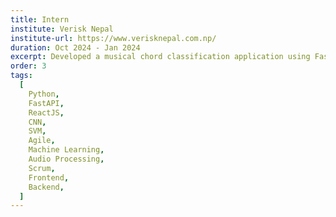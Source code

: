 ```yaml
---
title: Intern
institute: Verisk Nepal
institute-url: https://www.verisknepal.com.np/
duration: Oct 2024 - Jan 2024
excerpt: Developed a musical chord classification application using FastAPI and ReactJS, achieving ~90% accuracy, following Scrum Agile methodologies.
order: 3
tags:
  [
    Python,
    FastAPI,
    ReactJS,
    CNN,
    SVM,
    Agile,
    Machine Learning,
    Audio Processing,
    Scrum,
    Frontend,
    Backend,
  ]
---
```

